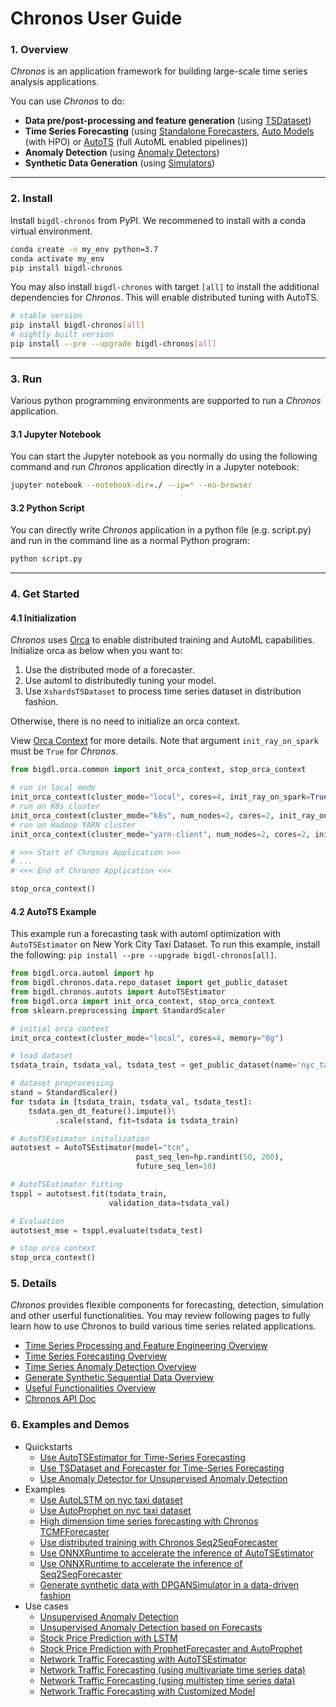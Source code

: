# Chronos User Guide

### **1. Overview**
_Chronos_ is an application framework for building large-scale time series analysis applications.

You can use _Chronos_ to do:

- **Data pre/post-processing and feature generation** (using [TSDataset](./data_processing_feature_engineering.html))
- **Time Series Forecasting** (using [Standalone Forecasters](./forecasting.html#use-standalone-forecaster-pipeline), [Auto Models](./forecasting.html#use-auto-forecasting-model) (with HPO) or [AutoTS](./forecasting.html#use-autots-pipeline) (full AutoML enabled pipelines))
- **Anomaly Detection** (using [Anomaly Detectors](./anomaly_detection.html#anomaly-detection))
- **Synthetic Data Generation** (using [Simulators](./simulation.html#generate-synthetic-data))

---
### **2. Install**

Install `bigdl-chronos` from PyPI. We recommened to install with a conda virtual environment.
```bash
conda create -n my_env python=3.7
conda activate my_env
pip install bigdl-chronos
```
You may also install `bigdl-chronos` with target `[all]` to install the additional dependencies for _Chronos_. This will enable distributed tuning with AutoTS.
```bash
# stable version
pip install bigdl-chronos[all]
# nightly built version
pip install --pre --upgrade bigdl-chronos[all]
```
---
### **3. Run**
Various python programming environments are supported to run a _Chronos_ application.

#### **3.1 Jupyter Notebook**

You can start the Jupyter notebook as you normally do using the following command and run  _Chronos_ application directly in a Jupyter notebook:

```bash
jupyter notebook --notebook-dir=./ --ip=* --no-browser
```

#### **3.2 Python Script**

You can directly write _Chronos_ application in a python file (e.g. script.py) and run in the command line as a normal Python program:

```bash
python script.py
```

---
### **4. Get Started**

#### **4.1 Initialization**
_Chronos_ uses [Orca](../../Orca/Overview/orca.md) to enable distributed training and AutoML capabilities. Initialize orca as below when you want to:

1. Use the distributed mode of a forecaster.
2. Use automl to distributedly tuning your model.
3. Use `XshardsTSDataset` to process time series dataset in distribution fashion.

Otherwise, there is no need to initialize an orca context.

View [Orca Context](../../Orca/Overview/orca-context.md) for more details. Note that argument `init_ray_on_spark` must be `True` for _Chronos_. 

```python
from bigdl.orca.common import init_orca_context, stop_orca_context

# run in local mode
init_orca_context(cluster_mode="local", cores=4, init_ray_on_spark=True)
# run on K8s cluster
init_orca_context(cluster_mode="k8s", num_nodes=2, cores=2, init_ray_on_spark=True)
# run on Hadoop YARN cluster
init_orca_context(cluster_mode="yarn-client", num_nodes=2, cores=2, init_ray_on_spark=True)

# >>> Start of Chronos Application >>>
# ...
# <<< End of Chronos Application <<<

stop_orca_context()
```
#### **4.2 AutoTS Example**

This example run a forecasting task with automl optimization with `AutoTSEstimator` on New York City Taxi Dataset. To run this example, install the following: `pip install --pre --upgrade bigdl-chronos[all]`.

```python
from bigdl.orca.automl import hp
from bigdl.chronos.data.repo_dataset import get_public_dataset
from bigdl.chronos.autots import AutoTSEstimator
from bigdl.orca import init_orca_context, stop_orca_context
from sklearn.preprocessing import StandardScaler

# initial orca context
init_orca_context(cluster_mode="local", cores=4, memory="8g")

# load dataset
tsdata_train, tsdata_val, tsdata_test = get_public_dataset(name='nyc_taxi')

# dataset preprocessing
stand = StandardScaler()
for tsdata in [tsdata_train, tsdata_val, tsdata_test]:
    tsdata.gen_dt_feature().impute()\
          .scale(stand, fit=tsdata is tsdata_train)

# AutoTSEstimator initalization
autotsest = AutoTSEstimator(model="tcn",
                            past_seq_len=hp.randint(50, 200),
                            future_seq_len=10)

# AutoTSEstimator fitting
tsppl = autotsest.fit(tsdata_train,
                      validation_data=tsdata_val)

# Evaluation
autotsest_mse = tsppl.evaluate(tsdata_test)

# stop orca context
stop_orca_context()
```

### **5. Details**
_Chronos_ provides flexible components for forecasting, detection, simulation and other userful functionalities. You may review following pages to fully learn how to use Chronos to build various time series related applications.
- [Time Series Processing and Feature Engineering Overview](./data_processing_feature_engineering.html)
- [Time Series Forecasting Overview](./forecasting.html)
- [Time Series Anomaly Detection Overview](./anomaly_detection.html)
- [Generate Synthetic Sequential Data Overview](./simulation.html)
- [Useful Functionalities Overview](./useful_functionalities.html)
- [Chronos API Doc](../../PythonAPI/Chronos/index.html)

### **6. Examples and Demos**
- Quickstarts
    - [Use AutoTSEstimator for Time-Series Forecasting](https://bigdl.readthedocs.io/en/latest/doc/Chronos/QuickStart/chronos-autotsest-quickstart.html)
    - [Use TSDataset and Forecaster for Time-Series Forecasting](https://bigdl.readthedocs.io/en/latest/doc/Chronos/QuickStart/chronos-tsdataset-forecaster-quickstart.html)
    - [Use Anomaly Detector for Unsupervised Anomaly Detection](https://bigdl.readthedocs.io/en/latest/doc/Chronos/QuickStart/chronos-anomaly-detector.html)
- Examples
    - [Use AutoLSTM on nyc taxi dataset](https://github.com/intel-analytics/BigDL/blob/branch-2.0/python/chronos/example/auto_model/autolstm_nyc_taxi.py)
    - [Use AutoProphet on nyc taxi dataset](https://github.com/intel-analytics/BigDL/blob/branch-2.0/python/chronos/example/auto_model/autoprophet_nyc_taxi.py)
    - [High dimension time series forecasting with Chronos TCMFForecaster](https://github.com/intel-analytics/BigDL/blob/branch-2.0/python/chronos/example/tcmf/run_electricity.py)
    - [Use distributed training with Chronos Seq2SeqForecaster](https://github.com/intel-analytics/BigDL/blob/branch-2.0/python/chronos/example/distributed/distributed_training_network_traffic.py)
    - [Use ONNXRuntime to accelerate the inference of AutoTSEstimator](https://github.com/intel-analytics/BigDL/blob/branch-2.0/python/chronos/example/onnx/onnx_autotsestimator_nyc_taxi.py)
    - [Use ONNXRuntime to accelerate the inference of Seq2SeqForecaster](https://github.com/intel-analytics/BigDL/blob/branch-2.0/python/chronos/example/onnx/onnx_forecaster_network_traffic.py)
    - [Generate synthetic data with DPGANSimulator in a data-driven fashion](https://github.com/intel-analytics/BigDL/tree/branch-2.0/python/chronos/example/simulator)
- Use cases
    - [Unsupervised Anomaly Detection](https://github.com/intel-analytics/BigDL/blob/branch-2.0/python/chronos/use-case/AIOps/AIOps_anomaly_detect_unsupervised.ipynb)
    - [Unsupervised Anomaly Detection based on Forecasts](https://github.com/intel-analytics/BigDL/blob/branch-2.0/python/chronos/use-case/AIOps/AIOps_anomaly_detect_unsupervised_forecast_based.ipynb)
    - [Stock Price Prediction with LSTM](https://github.com/intel-analytics/BigDL/blob/branch-2.0/python/chronos/use-case/fsi/stock_prediction.ipynb)
    - [Stock Price Prediction with ProphetForecaster and AutoProphet](https://github.com/intel-analytics/BigDL/blob/branch-2.0/python/chronos/use-case/fsi/stock_prediction_prophet.ipynb)
    - [Network Traffic Forecasting with AutoTSEstimator](https://github.com/intel-analytics/BigDL/blob/branch-2.0/python/chronos/use-case/network_traffic/network_traffic_autots_forecasting.ipynb)
    - [Network Traffic Forecasting (using multivariate time series data)](https://github.com/intel-analytics/BigDL/blob/branch-2.0/python/chronos/use-case/network_traffic/network_traffic_model_forecasting.ipynb)
    - [Network Traffic Forecasting (using multistep time series data)](https://github.com/intel-analytics/BigDL/blob/branch-2.0/python/chronos/use-case/network_traffic/network_traffic_multivariate_multistep_tcnforecaster.ipynb)
    - [Network Traffic Forecasting with Customized Model](https://github.com/intel-analytics/BigDL/blob/branch-2.0/python/chronos/use-case/network_traffic/network_traffic_autots_customized_model.ipynb)
